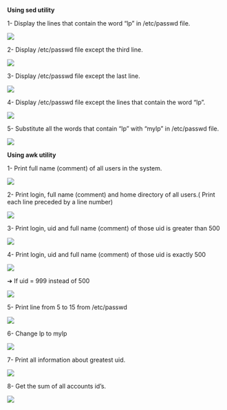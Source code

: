﻿
**Using sed utility**

1- Display the lines that contain the word “lp” in /etc/passwd file. 

![](/pics/Aspose.Words.2d90fae2-6dff-4688-a4d7-b8fa8439c37c.005.png)

2- Display /etc/passwd file except the third line. 

![](/pics/Aspose.Words.2d90fae2-6dff-4688-a4d7-b8fa8439c37c.006.png)

3- Display /etc/passwd file except the last line. 

![](/pics/Aspose.Words.2d90fae2-6dff-4688-a4d7-b8fa8439c37c.007.png)

4- Display /etc/passwd file except the lines that contain the word “lp”. 

![](/pics/Aspose.Words.2d90fae2-6dff-4688-a4d7-b8fa8439c37c.008.png)

5- Substitute all the words that contain “lp” with “mylp” in /etc/passwd file. 

![](/pics/Aspose.Words.2d90fae2-6dff-4688-a4d7-b8fa8439c37c.009.png)

**Using awk utility** 

1- Print full name (comment) of all users in the system. 

![](/pics/Aspose.Words.2d90fae2-6dff-4688-a4d7-b8fa8439c37c.010.png)

2- Print login, full name (comment) and home directory of all users.( Print each line preceded by a line number) 

![](/pics/Aspose.Words.2d90fae2-6dff-4688-a4d7-b8fa8439c37c.011.png)

3- Print login, uid and full name (comment) of those uid is greater than 500 

![](/pics/Aspose.Words.2d90fae2-6dff-4688-a4d7-b8fa8439c37c.012.png)

4- Print login, uid and full name (comment) of those uid is exactly 500 

![](/pics/Aspose.Words.2d90fae2-6dff-4688-a4d7-b8fa8439c37c.013.png)

➔ If uid = 999  instead of 500 

![](/pics/Aspose.Words.2d90fae2-6dff-4688-a4d7-b8fa8439c37c.014.png)

5- Print line from 5 to 15 from /etc/passwd 

![](/pics/Aspose.Words.2d90fae2-6dff-4688-a4d7-b8fa8439c37c.015.png)

6- Change lp to mylp 

![](/pics/Aspose.Words.2d90fae2-6dff-4688-a4d7-b8fa8439c37c.016.png)

7- Print all information about greatest uid. 

![](/pics/Aspose.Words.2d90fae2-6dff-4688-a4d7-b8fa8439c37c.017.png)

8- Get the sum of all accounts id’s. 

![](/pics/Aspose.Words.2d90fae2-6dff-4688-a4d7-b8fa8439c37c.018.png)


